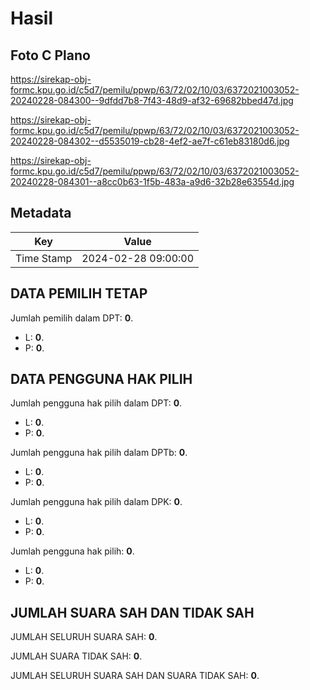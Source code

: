 # Hasil

## Foto C Plano

https://sirekap-obj-formc.kpu.go.id/c5d7/pemilu/ppwp/63/72/02/10/03/6372021003052-20240228-084300--9dfdd7b8-7f43-48d9-af32-69682bbed47d.jpg

https://sirekap-obj-formc.kpu.go.id/c5d7/pemilu/ppwp/63/72/02/10/03/6372021003052-20240228-084302--d5535019-cb28-4ef2-ae7f-c61eb83180d6.jpg

https://sirekap-obj-formc.kpu.go.id/c5d7/pemilu/ppwp/63/72/02/10/03/6372021003052-20240228-084301--a8cc0b63-1f5b-483a-a9d6-32b28e63554d.jpg


## Metadata

| Key        | Value               |
| ---------- | ------------------- |
| Time Stamp | 2024-02-28 09:00:00 |


## DATA PEMILIH TETAP

Jumlah pemilih dalam DPT: **0**.
 * L: **0**.
 * P: **0**.

## DATA PENGGUNA HAK PILIH

Jumlah pengguna hak pilih dalam DPT: **0**.
 * L: **0**.
 * P: **0**.

Jumlah pengguna hak pilih dalam DPTb: **0**.
 * L: **0**.
 * P: **0**.

Jumlah pengguna hak pilih dalam DPK: **0**.
 * L: **0**.
 * P: **0**.

Jumlah pengguna hak pilih: **0**.
 * L: **0**.
 * P: **0**.

## JUMLAH SUARA SAH DAN TIDAK SAH

JUMLAH SELURUH SUARA SAH: **0**.

JUMLAH SUARA TIDAK SAH: **0**.

JUMLAH SELURUH SUARA SAH DAN SUARA TIDAK SAH: **0**.



